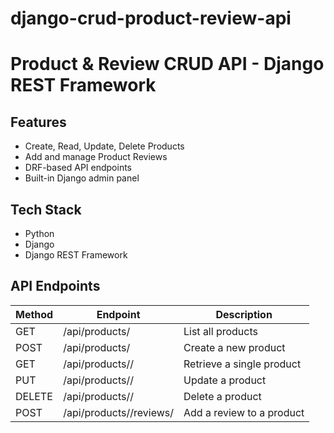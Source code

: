 # django-crud-product-review-api
# Product & Review CRUD API - Django REST Framework

## Features

- Create, Read, Update, Delete Products
- Add and manage Product Reviews
- DRF-based API endpoints
- Built-in Django admin panel

## Tech Stack

- Python
- Django
- Django REST Framework


## API Endpoints

| Method | Endpoint               | Description                  |
|--------|------------------------|------------------------------|
| GET    | /api/products/         | List all products            |
| POST   | /api/products/         | Create a new product         |
| GET    | /api/products/<id>/    | Retrieve a single product    |
| PUT    | /api/products/<id>/    | Update a product             |
| DELETE | /api/products/<id>/    | Delete a product             |
| POST   | /api/products/<id>/reviews/ | Add a review to a product |
